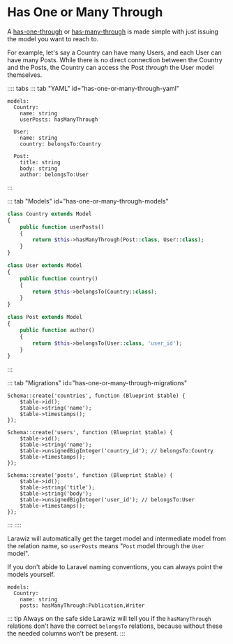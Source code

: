 # Has One or Many Through

A [has-one-through](https://laravel.com/docs/eloquent-relationships#has-one-through) or [has-many-through](https://laravel.com/docs/eloquent-relationships#has-many-through) is made simple with just issuing the model you want to reach to.

For example, let's say a Country can have many Users, and each User can have many Posts. While there is no direct connection between the Country and the Posts, the Country can access the Post _through_ the User model themselves.

:::: tabs
::: tab "YAML" id="has-one-or-many-through-yaml"
```yaml{4,8,13}
models:
  Country:
    name: string
    userPosts: hasManyThrough

  User:
    name: string
    country: belongsTo:Country

  Post:
    title: string
    body: string
    author: belongsTo:User
```
:::

::: tab "Models" id="has-one-or-many-through-models"
```php
class Country extends Model
{
    public function userPosts()
    {
        return $this->hasManyThrough(Post::class, User::class);
    }
}

class User extends Model
{
    public function country()
    {
        return $this->belongsTo(Country::class);
    }
}

class Post extends Model
{
    public function author()
    {
        return $this->belongsTo(User::class, 'user_id');
    }
}
```
:::

::: tab "Migrations" id="has-one-or-many-through-migrations"
```php{10,18}
Schema::create('countries', function (Blueprint $table) {
    $table->id();
    $table->string('name');
    $table->timestamps();
});

Schema::create('users', function (Blueprint $table) {
    $table->id();
    $table->string('name');
    $table->unsignedBigInteger('country_id'); // belongsTo:Country
    $table->timestamps();
});

Schema::create('posts', function (Blueprint $table) {
    $table->id();
    $table->string('title');
    $table->string('body');
    $table->unsignedBigInteger('user_id'); // belongsTo:User
    $table->timestamps();
});
```
:::
::::

Larawiz will automatically get the target model and intermediate model from the relation name, so `userPosts` means "`Post` model through the `User` model". 

If you don't abide to Laravel naming conventions, you can always point the models yourself.

```yaml{4}
models:
  Country:
    name: string
    posts: hasManyThrough:Publication,Writer
```

::: tip Always on the safe side 
Larawiz will tell you if the `hasManyThrough` relations don't have the correct `belongsTo` relations, because without these the needed columns won't be present.
:::

